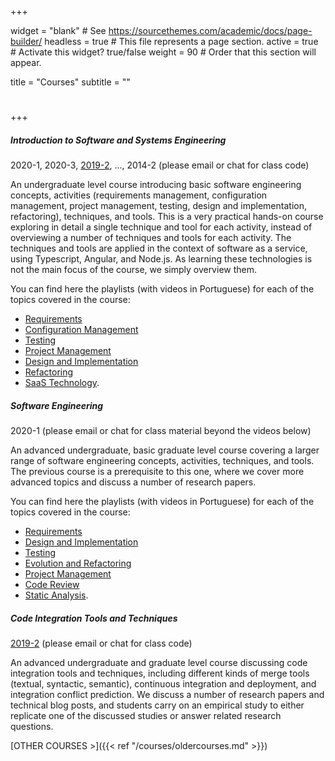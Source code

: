 +++

widget = "blank"  # See https://sourcethemes.com/academic/docs/page-builder/
headless = true  # This file represents a page section.
active = true  # Activate this widget? true/false
weight = 90  # Order that this section will appear.

title = "Courses"
subtitle = ""

# 

+++

##### Introduction to Software and Systems Engineering

2020-1, 2020-3, [2019-2](https://classroom.google.com/u/0/c/Mzc0MjkzOTA0ODBa), ..., 2014-2 
(please email or chat for class code)

An undergraduate level course introducing basic software engineering concepts, activities (requirements management, configuration management, project management, testing, design and implementation, refactoring), techniques, and tools. This is a very practical hands-on course exploring in detail a single technique and tool for each activity, instead of overviewing a number of techniques and tools for each activity. The techniques and tools are applied in the context of software as a service, using Typescript, Angular, and Node.js. As learning these technologies is not the main focus of the course, we simply overview them. 

You can find here the playlists (with videos in Portuguese) for each of the topics covered in the course: 

- [Requirements](https://www.youtube.com/watch?v=G3texi8S3fk&list=PLE-5PZOOoVUjpQV4efFvMXhsWQQroXgeN)
- [Configuration Management](https://www.youtube.com/watch?v=y24gtsd8PLw&list=PLE-5PZOOoVUhwIHh8bfsIK2basXnvlOET)
- [Testing](https://www.youtube.com/watch?v=GwCcuJ1TZ0E&list=PLE-5PZOOoVUjRyFIqfbBh33SkjRJjOl24)
- [Project Management](https://www.youtube.com/watch?v=79MtK8AfzlA&list=PLE-5PZOOoVUjGRq7oFQ3NQS_dWjPhNnJ1)
- [Design and Implementation](https://www.youtube.com/watch?v=k3u7Ku8xzPE&list=PLE-5PZOOoVUhA1qY8_maXiU5Gm0UjSflf)
- [Refactoring](https://www.youtube.com/watch?v=Mn-YkY7BYA8&list=PLE-5PZOOoVUhMcaasNeSSCf1ZaWvmMY7B)
- [SaaS Technology](https://www.youtube.com/playlist?list=PLE-5PZOOoVUhlfGwlK7dbuX9n4ngOxOLO).

##### Software Engineering

2020-1
(please email or chat for class material beyond the videos below)

An advanced undergraduate, basic graduate level course covering a larger range of software engineering concepts, activities, techniques, and tools. The previous course is a prerequisite to this one, where we cover more advanced topics and discuss a number of research papers. 

You can find here the playlists (with videos in Portuguese) for each of the topics covered in the course: 

- [Requirements](https://www.youtube.com/watch?v=0zYgtcUgXtM&list=PLE-5PZOOoVUgQmHHn-bXzr5AyDWkl3n1Ghttps://www.youtube.com/watch?v=0zYgtcUgXtM&list=PLE-5PZOOoVUgQmHHn-bXzr5AyDWkl3n1G)
- [Design and Implementation](https://www.youtube.com/watch?v=yGO5wxtV0Vs&list=PLE-5PZOOoVUhMxgzBxkAPaij4KF77kftq)
- [Testing](https://www.youtube.com/watch?v=nOQnAkC0Yt4&list=PLE-5PZOOoVUiEVKU4PrgpESddSlrhYZ7x)
- [Evolution and Refactoring](https://www.youtube.com/watch?v=Mn-YkY7BYA8&list=PLE-5PZOOoVUhFoRtBfsOkhT5-x5DzrLRV)
- [Project Management](https://www.youtube.com/watch?v=A4zb6PTAfBQ&list=PLE-5PZOOoVUiOoeFsj9_VasLn7xsMBxGN)
- [Code Review](https://www.youtube.com/watch?v=AxW6z7_Gs2g&list=PLE-5PZOOoVUg42Tl11F3J02o5n5ZnCTNJ)
- [Static Analysis](https://www.youtube.com/watch?v=VqNjTqUm-BE&list=PLE-5PZOOoVUjao8BeNye0nUZ7zfJRL2mq).

##### Code Integration Tools and Techniques

[2019-2](https://classroom.google.com/u/0/c/Mzc0NzYxMjU0NDNa)
(please email or chat for class code)

An advanced undergraduate and graduate level course discussing code integration tools and techniques, including different kinds of merge tools (textual, syntactic, semantic), continuous integration and deployment, and integration conflict prediction. We discuss a number of research papers and technical blog posts, and students carry on an empirical study to either replicate one of the discussed studies or answer related research questions.

[OTHER COURSES >]({{< ref "/courses/oldercourses.md" >}})
